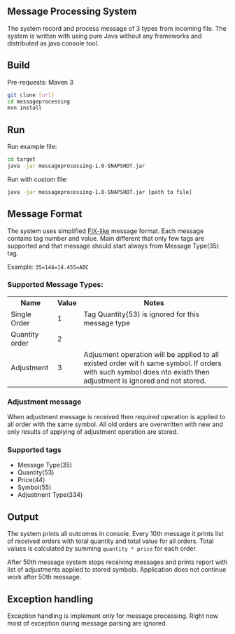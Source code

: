 ## Message Processing System 

The system record and process message of 3 types from incoming file. The system is written with using pure Java without any frameworks and distributed as java console tool.

## Build

Pre-requests: Maven 3

```bash
git clone [url]
cd messageprocessing
mvn install
``` 

## Run 

Run example file:

```bash
cd target
java -jar messageprocessing-1.0-SNAPSHOT.jar
``` 

Run with custom file:

```bash
java -jar messageprocessing-1.0-SNAPSHOT.jar [path to file]
```
## Message Format 

The system uses simplified [FIX-like](http://www.fixtradingcommunity.org) message format. Each message contains tag number and value. Main different that only few tags are supported and that message should start always from Message Type(35) tag. 

Example: `35=144=14.455=ABC`

### Supported Message Types:

<table>
<tr> 
<th>Name</th>
<th>Value</th>
<th>Notes</th>
</tr>
<tr>
<td>Single Order</td>
<td>1</td>
<td>Tag Quantity(53) is ignored for this message type</td>
</tr>
<tr>
<td>Quantity order</td>
<td>2</td>
<td></td>
</tr>
<tr>
<td>Adjustment</td>
<td>3</td>
<td>Adjusment operation will be applied to all existed order wit h same symbol. If orders with such symbol does nto existh then adjustment is ignored and not stored.</td>
</tr>
</table>

### Adjustment message 

When adjustment message is received then required operation is applied to all order with the same symbol. All old orders are overwritten with new and only results of applying of adjustment operation are stored.     

### Supported tags

* Message Type(35)
* Quantity(53)
* Price(44)
* Symbol(55)
* Adjustment Type(334)


## Output

The system prints all outcomes in console.
Every 10th message it prints list of received orders with total quantity and total value for all orders. Total values is calculated by summing `quantity * price` for each order.   

After 50th message system stops receiving messages and prints report with list of adjustments applied to stored symbols. Application does not continue work after 50th message.   

## Exception handling

Exception handling is implement only for message processing. Right now most of exception during message parsing are ignored.  